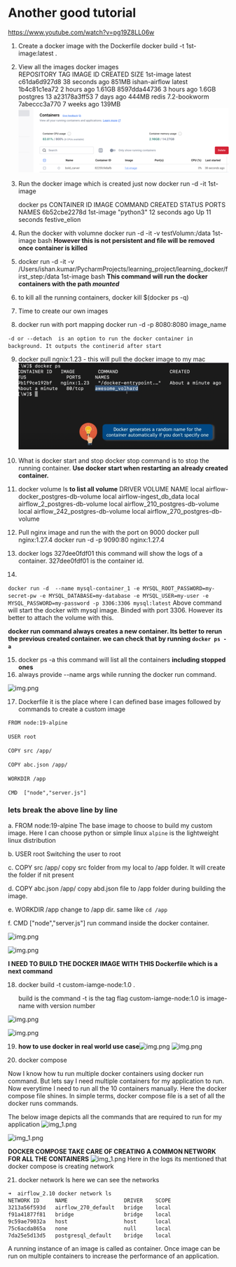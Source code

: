 # Another good tutorial

https://www.youtube.com/watch?v=pg19Z8LL06w

1. Create a docker image with the Dockerfile
   docker build -t 1st-image:latest .

2. View all the images
   docker images      
   REPOSITORY TAG IMAGE ID CREATED SIZE
   1st-image latest c61da6d927d8 38 seconds ago 851MB
   ishan-airflow latest 1b4c81c1ea72 2 hours ago 1.61GB
   <none>          <none>         8597dda44736 3 hours ago 1.6GB
   postgres 13 a23178a3ff53 7 days ago 444MB
   redis 7.2-bookworm 7abeccc3a770 7 weeks ago 139MB
   ![img.png](images/img.png)
3. Run the docker image which is created just now
   docker run -d -it 1st-image

   docker ps
   CONTAINER ID IMAGE COMMAND CREATED STATUS PORTS NAMES
   6b52cbe2278d 1st-image   "python3"   12 seconds ago Up 11 seconds festive_elion

4. Run the docker with volumne
   docker run -d -it -v testVolumn:/data 1st-image bash
   **However this is not persistent and file will be removed once container is killed**

5. docker run -d -it -v /Users/ishan.kumar/PycharmProjects/learning_project/learning_docker/first_step:/data 1st-image
   bash
   **This command will run the docker containers with the path **_mounted_****


6. to kill all the running containers,
   docker kill $(docker ps -q)


7. Time to create our own images

8. docker run with port mapping
   docker run -d -p 8080:8080 image_name

`-d or --detach  is an option to run the docker container in background. It outputs the continerid after start`

9. docker pull ngnix:1.23 - this will pull the docker image to my mac
   ![img.png](images/5.png)

10. What is docker start and stop
    docker stop command is to stop the running container.
    **Use docker start when restarting an already created container.**

11. docker volume ls
    **to list all volume**
    DRIVER VOLUME NAME
    local airflow-docker_postgres-db-volume
    local airflow-ingest_db_data
    local airflow_2_postgres-db-volume
    local airflow_210_postgres-db-volume
    local airflow_242_postgres-db-volume
    local airflow_270_postgres-db-volume


12. Pull nginx image and run the with the port on 9000
    docker pull nginx:1.27.4
    docker run -d -p 9090:80 nginx:1.27.4
13. docker logs 327dee0fdf01
    this command will show the logs of a container. 327dee0fdf01 is the container id.


14.
```docker run -d  --name mysql-container_1 -e MYSQL_ROOT_PASSWORD=my-secret-pw -e MYSQL_DATABASE=my-database -e MYSQL_USER=my-user -e MYSQL_PASSWORD=my-password -p 3306:3306 mysql:latest```
Above command will start the docker with mysql image. Binded with port 3306.
However its better to attach the volume with this.

**docker run command always creates a new container. Its better to rerun the previous created container. we can check that by running `docker ps -a`**


15. docker ps -a
    this command will list all the containers **including stopped ones**
16. always provide --name args while running the docker run command.

![img.png](images/docker_rrstry.png)


17. Dockerfile 
    it is the place where I can defined base images followed by commands to create a custom image
```
FROM node:19-alpine

USER root

COPY src /app/

COPY abc.json /app/

WORKDIR /app

CMD  ["node","server.js"]

```
### lets break the above line by line

a. FROM node:19-alpine
    The base image to choose to build my custom image. Here I can choose python or simple linux
    `alpine` is the lightweight linux distribution


b.  USER root 
    Switching the user to root


c. COPY src /app/
    copy src folder from my local to /app folder. It will create the folder if nit present


d. COPY abc.json /app/
    copy abd.json file to /app folder during building the image.


e. WORKDIR /app
    change to /app dir. same like `cd /app`


f. CMD  ["node","server.js"]
   run command inside the docker container.



![img.png](images/1.png)

![img.png](images/docker_build.png)

**I NEED TO BUILD THE DOCKER IMAGE WITH THIS Dockerfile which is a next command**

18. docker build -t custom-iamge-node:1.0 .


    build is the command
    -t is the tag flag
    custom-iamge-node:1.0  is image-name with version number

![img.png](images/2.png)

![img.png](images/3.png)

19. **how to use docker in real world use case**![img.png](img.png)
![img.png](images/4.png)




20. docker compose

  Now I know how tu run multiple docker containers using docker run command.
 But lets say I need multiple containers for my application to run. Now everytime I need to run all the 10 containers manually. 
  Here the docker compose file shines.
  In simple terms, docker compose file is a set of all the docker runs commands.

The below image depicts all the commands that are required to run for my application
![img_1.png](images/6.png)

![img_1.png](images/7.png)

**DOCKER COMPOSE TAKE CARE OF CREATING A COMMON NETWORK FOR ALL THE CONTAINERS** 
![img_1.png](images/8.png)
Here in the logs its mentioned that docker compose is creating network

21. docker network ls
    here we can see the networks
```
➜  airflow_2.10 docker network ls
NETWORK ID     NAME                  DRIVER    SCOPE
3213a56f593d   airflow_270_default   bridge    local
f91a41877f81   bridge                bridge    local
9c59ae79032a   host                  host      local
75c6acda865a   none                  null      local
7da25e5d13d5   postgresql_default    bridge    local
```

A running instance of an image is called as container. Once image can be run on multiple containers to
increase the performance of an application.




